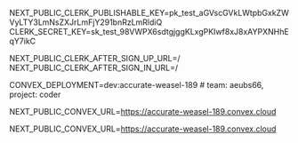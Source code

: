 
NEXT_PUBLIC_CLERK_PUBLISHABLE_KEY=pk_test_aGVscGVkLWtpbGxkZWVyLTY3LmNsZXJrLmFjY291bnRzLmRldiQ
CLERK_SECRET_KEY=sk_test_98VWPX6sdtgjggKLxgPKIwf8xJ8xAYPXNHhEqY7ikC

NEXT_PUBLIC_CLERK_AFTER_SIGN_UP_URL=/ NEXT_PUBLIC_CLERK_AFTER_SIGN_IN_URL=/

CONVEX_DEPLOYMENT=dev:accurate-weasel-189 # team: aeubs66, project: coder

NEXT_PUBLIC_CONVEX_URL=https://accurate-weasel-189.convex.cloud

NEXT_PUBLIC_CONVEX_URL=https://accurate-weasel-189.convex.cloud
